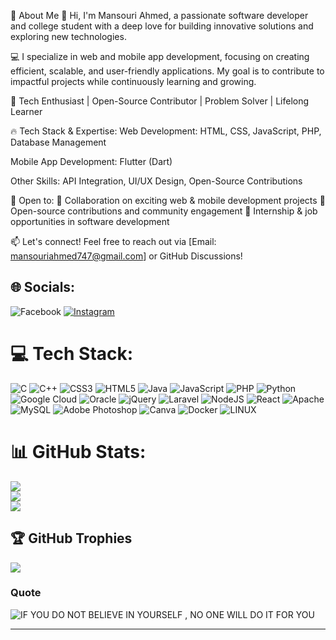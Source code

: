 💫 About Me
👋 Hi, I'm Mansouri Ahmed, a passionate software developer and college student with a deep love for building innovative solutions and exploring new technologies.

💻 I specialize in web and mobile app development, focusing on creating efficient, scalable, and user-friendly applications. My goal is to contribute to impactful projects while continuously learning and growing.

🌟 Tech Enthusiast | Open-Source Contributor | Problem Solver | Lifelong Learner

🔥 Tech Stack & Expertise:
Web Development: HTML, CSS, JavaScript, PHP, Database Management

Mobile App Development: Flutter (Dart)

Other Skills: API Integration, UI/UX Design, Open-Source Contributions

💼 Open to:
🔹 Collaboration on exciting web & mobile development projects
🔹 Open-source contributions and community engagement
🔹 Internship & job opportunities in software development

📫 Let's connect!
Feel free to reach out via [Email: mansouriahmed747@gmail.com] or GitHub Discussions!


## 🌐 Socials:
![Facebook](https://img.shields.io/badge/Facebook-%231877F2.svg?logo=Facebook&logoColor=white) [![Instagram](https://img.shields.io/badge/Instagram-%23E4405F.svg?logo=Instagram&logoColor=white)](https://instagram.com/ahm_ed__m) 

# 💻 Tech Stack:
![C](https://img.shields.io/badge/c-%2300599C.svg?style=for-the-badge&logo=c&logoColor=white) ![C++](https://img.shields.io/badge/c++-%2300599C.svg?style=for-the-badge&logo=c%2B%2B&logoColor=white) ![CSS3](https://img.shields.io/badge/css3-%231572B6.svg?style=for-the-badge&logo=css3&logoColor=white) ![HTML5](https://img.shields.io/badge/html5-%23E34F26.svg?style=for-the-badge&logo=html5&logoColor=white) ![Java](https://img.shields.io/badge/java-%23ED8B00.svg?style=for-the-badge&logo=java&logoColor=white) ![JavaScript](https://img.shields.io/badge/javascript-%23323330.svg?style=for-the-badge&logo=javascript&logoColor=%23F7DF1E) ![PHP](https://img.shields.io/badge/php-%23777BB4.svg?style=for-the-badge&logo=php&logoColor=white) ![Python](https://img.shields.io/badge/python-3670A0?style=for-the-badge&logo=python&logoColor=ffdd54) ![Google Cloud](https://img.shields.io/badge/Google%20Cloud-%234285F4.svg?style=for-the-badge&logo=google-cloud&logoColor=white) ![Oracle](https://img.shields.io/badge/Oracle-F80000?style=for-the-badge&logo=oracle&logoColor=white) ![jQuery](https://img.shields.io/badge/jquery-%230769AD.svg?style=for-the-badge&logo=jquery&logoColor=white) ![Laravel](https://img.shields.io/badge/laravel-%23FF2D20.svg?style=for-the-badge&logo=laravel&logoColor=white) ![NodeJS](https://img.shields.io/badge/node.js-6DA55F?style=for-the-badge&logo=node.js&logoColor=white) ![React](https://img.shields.io/badge/react-%2320232a.svg?style=for-the-badge&logo=react&logoColor=%2361DAFB) ![Apache](https://img.shields.io/badge/apache-%23D42029.svg?style=for-the-badge&logo=apache&logoColor=white) ![MySQL](https://img.shields.io/badge/mysql-%2300f.svg?style=for-the-badge&logo=mysql&logoColor=white) ![Adobe Photoshop](https://img.shields.io/badge/adobephotoshop-%2331A8FF.svg?style=for-the-badge&logo=adobephotoshop&logoColor=white) ![Canva](https://img.shields.io/badge/Canva-%2300C4CC.svg?style=for-the-badge&logo=Canva&logoColor=white) ![Docker](https://img.shields.io/badge/docker-%230db7ed.svg?style=for-the-badge&logo=docker&logoColor=white) ![LINUX](https://img.shields.io/badge/Linux-FCC624?style=for-the-badge&logo=linux&logoColor=black)
# 📊 GitHub Stats:
![](https://github-readme-stats.vercel.app/api?username=ahmedman47&theme=radical&hide_border=false&include_all_commits=false&count_private=false)<br/>
![](https://github-readme-streak-stats.herokuapp.com/?user=ahmedman47&theme=radical&hide_border=false)<br/>
![](https://github-readme-stats.vercel.app/api/top-langs/?username=ahmedman47&theme=radical&hide_border=false&include_all_commits=false&count_private=false&layout=compact)

## 🏆 GitHub Trophies
![](https://github-profile-trophy.vercel.app/?username=ahmedman47&theme=radical&no-frame=false&no-bg=true&margin-w=4)

### Quote
![IF YOU DO NOT BELIEVE IN YOURSELF , NO ONE WILL DO IT FOR YOU](https://quotes-github-readme.vercel.app/api?type=horizontal&theme=radical&quote=IF+YOU+DO+NOT+BELIEVE+IN+YOURSELF+%2C+NO+ONE+WILL+DO+IT+FOR+YOU)




---



